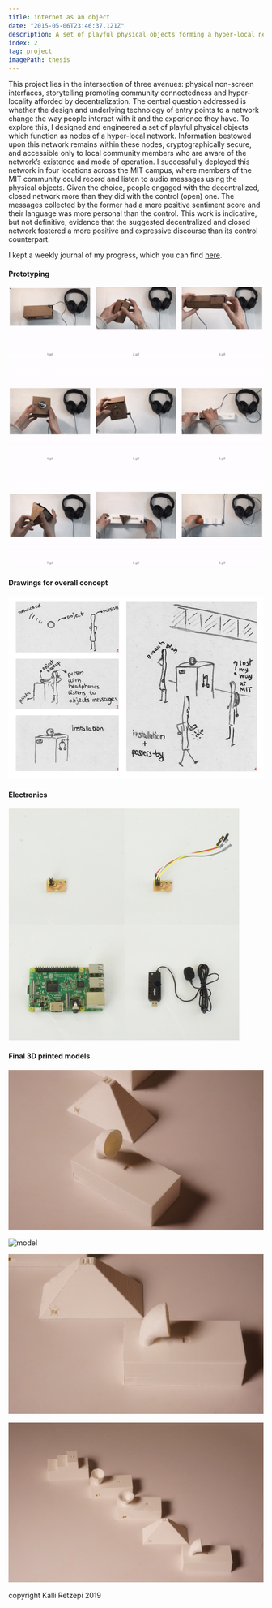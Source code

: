 ```yaml
---
title: internet as an object
date: "2015-05-06T23:46:37.121Z"
description: A set of playful physical objects forming a hyper-local network (Media Lab final project).
index: 2
tag: project
imagePath: thesis
---
```


This project lies in the intersection of three avenues: physical non-screen interfaces, storytelling promoting community connectedness and hyper-locality afforded by decentralization. The central question addressed is whether the design and underlying technology of entry points to a network change the way people interact with it and the experience they have. To explore this, I designed and engineered a set of playful physical objects which function as nodes of a hyper-local network. Information bestowed upon this network remains within these nodes, cryptographically secure, and accessible only to local community members who are aware of the network’s existence and mode of operation. I successfully deployed this network in four locations across the MIT campus, where members of the MIT community could record and listen to audio messages using the physical objects. Given the choice, people engaged with the decentralized, closed network more than they did with the control (open) one. The messages collected by the former had a more positive sentiment score and their language was more personal than the control. This work is indicative, but not definitive, evidence that the suggested decentralized and closed network fostered a more positive and expressive discourse than its control counterpart.

I kept a weekly journal of my progress, which you can find <a href="https://there.am/pwr01-internet-as-an-object/" target="_blank"> here</a>.

#### Prototyping
![Prototyping](grid.png)

#### Drawings for overall concept
![drawings](drawings.png)

#### Electronics
![electronics](electronics.png)

#### Final 3D printed models
![model](1.JPG)

![model](2.JPG)

![model](3.JPG)

![model](4.JPG)

copyright Kalli Retzepi 2019
